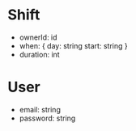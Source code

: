Shift
=====
- ownerId: id
- when: {
    day: string
    start: string
  }
- duration: int

User
====
- email: string
- password: string
